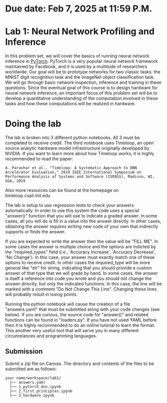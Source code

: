 # Due date: Feb 7, 2025 at 11:59 P.M.

# Lab 1: Neural Network Profiling and Inference

In this problem set, we will cover the basics of running neural network
inference in [PyTorch](https://pytorch.org/). PyTorch is a very popular neural
network framework maintained by Facebook, and it is used by a multitude of
researchers worldwide. Our goal will be to prototype networks for two classic
tasks: the MNIST digit recognition task and the ImageNet object classification
task. We will go through basic network inspection, inference and training in
these questions. Since the eventual goal of this course is to design hardware
for neural network inference, an important focus of this problem set will be to
develop a quantitative understanding of the computation involved in these tasks
and how these computations will be realized in hardware.

# Doing the lab

The lab is broken into 3 different python notebooks. All 3 must be completed to receive credit. The third notebook uses Timeloop, an open source analytic hardware model infrastructure originally developed by NVIDIA. If you want to learn more about how Timeloop works, it is highly recommended to read the paper:

```
A. Parashar et al., "Timeloop: A Systematic Approach to DNN Accelerator Evaluation," 2019 IEEE International Symposium on Performance Analysis of Systems and Software (ISPASS), Madison, WI, USA, 2019
```

Also more resources can be found at the homepage on timeloop.csail.mit.edu

The lab is setup to use regression tests to check your answers automatically. In order to use this system the code uses a special "answer()" function that you will use to indicate a graded answer. In some cases, all you will do is fill in a value into the answer directly. In other cases, obtaining the answer requires writing new code of your own that indirectly supports or finds the answer. 

If you are expected to write the answer then the value will be "FILL ME". In some cases the answer is multiple choice and the options are indicted by the "required_types" field (i.e., 'Accuracy Increase', 'Accuracy Decrease', 'No Change'). In this case, your answer must exactly match one of these options to receive credit. In other cases the required_type will be more general like "str" for string, indicating that you should provide a custom answer of that type that we will grade by hand. In some cases, the answer is itself a reference into code you wrote and you should not change the answer directly, but only the indicated functions. In this case, the line will be marked with a comment "Do Not Change This Line". Changing these lines will probably result in losing points.

Running the python notebook will cause the creation of a file "answers.yaml" that must be submitted along with your code changes (see below). If you are curious, the source code for "answer()" and related functions can be found in "loaders.py". If you have not used YAML before then it is highly recommended to do an online tutorial to learn the format. This another very useful tool that will serve you in many different circumstances and programming languages.


## Submission
Submit a zip file on Canvas. The directory and contents of the files to be submitted are as follows:

```
your name/workspace/lab1/
  ├── answers.yaml
  ├── 1_pytorch_dnn.ipynb
  ├── 2_first_principles.ipynb
  ├── 3_hardware.ipynb
```
 
